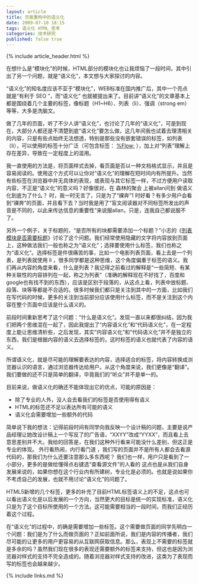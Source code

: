 ```yaml
---
layout: article
title: 页面重构中的语义化
date: 2009-07-10 18:15
tags: 语义化 HTML 思考
categories: 技术研究
published: false true
---
```


{% include article_header.html %}

在想什么是“模块化”的时候，HTML部分的模块化也让我烦恼了一段时间，其中引出了另一个问题，就是“语义化”，本文想与大家探讨的内容。

“语义化”的知名度应该不亚于“模块化”，WEB标准在国内推广后，其中一个亮点就是“有利于 SEO ”，而“语义化” 也就被提出来了。目前讲“语义化”的文章基本上都是围绕着几个主要的标签，像标题（H1~H6）、列表（li）、强调（strong em）等等，大多是洗脑文。

做了几年的页面，听了不少人讲“语义化”，也讨论了几年的“语义化”，可是到现在，大部分人都还是不清楚到底“语义化”要怎么做，这几年间我也试着去理清相关的内容，只是有些点始终无法想透，特别是那些没有嵌套错误的标签，如列表（li），可以使用的标签十分广泛（可包含标签： [%Flow;](http://www.cssforest.org/wiki/index.php?n=Cssforest.Xhtmldtd#Flow) ），加上对“列表”理解上存在差异，导致在一定程度上的滥用。

我一直使用的方法是，将页面样式去掉，看页面是否以一种文档格式显示，并且是容易阅读的。使用这个方式可以让你对“语义化”的理解在短时间内有所提升。当然有些标签在浏览器中并无具体的表现，或表现与其它标签一样，不过方便用户读取内容，不正是“语义化”的意义吗？好像很对，在 森林的聚会 上被allan问到 做语义化到底为了什么？ 时，我一时无言了，只是为了“祼奔”1 时好看？有多少用户会看到“祼奔”的页面，并且看下去？当时我是用了“盲文阅读器对不同标签所发出的声音是不同的，以此来传达信息的重要性”来说服allan，只是，连我自己都说服不了。

另外一个例子，关于标题的，“是否所有的块都需要添加一个标题？”小志的《[列表模块是否需要标题](http://www.linxz.cn/blog2/article.asp?id=150)》讨论了这个问题。我们经常使用隐藏的文字将内容放到页面上，这种做法我们一般也称之为“语义化”；选择要使用什么标签，我们也称之为“语义化”。选择标签是件很痛苦的事，比如一个电影列表页面，看上去是一个列表，是列表就使用 li ，很多同学都是这种思维，这个角度偏重于标签的语义。我们再从内容的角度来看，什么是列表？我记得之前看过的解释是“一些简短、有某种关联性的内容排列在一起，称之为列表”（准确的解释现在不好找了，百度和google也有找不到的东西），应该是区别于段落的，从这点上看，列表中放标题、段落、块等等都是不合适的。很多时候我们都只是关注到其中的一方面，比如我们在写代码的时候，更多的关注到当前部分应该使用什么标签，而不是关注到这个内容在整个页面中应该是什么语义的。

前段时间重新思考了这个问题：“什么是语义化”。发现一直以来都很纠结，因为我们把两个思维混在一起了，因此我提出了“内容语义化”和“代码语义化”，在一定程度上能让思维清析些，之后发现，其实“内容语义化”和“代码语义化”并不是独立的东西，我们是根据内容的语义去选择标签的，这时标签的语义也就代表了内容的语义。

所谓语义化，就是尽可能的理解要表达的内容，选择适合的标签，将内容转换成浏览器认识的语言，通过浏览器传达给用户。从这个角度来说，我们更像是“翻译”。我们要做的还不只是简单的翻译，毕竟我们的“听众”并不是单一的。

目前来说，做语义化的确还不能体现出它的优点，可能的原因是：

- 除了专业的人外，没人会去看我们的标签是否使用得有语义
- HTML的标签还不足以表达所有可能的语义
- 语义化会需要增加一些额外的代码

简单说下我的想法：记得前段时间有同学向我反映一个设计稿的问题，主要是说产品经理让她改设计稿上一个写反了的广告语，“XXYY”改成“YYXX”，而且看上去意思差别并不大。我给的回答是，在我们这种外行看来可能没什么差别，但这正是专业的体现。 外行看热闹，内行看门道 ，我们写的页面并不是所有人都会去看源代码的，那我们为什么还要注意那么多东西呢？ 我们也一样，用户只是看到了一小部分，更多的是做给懂得点右键选“查看源文件”的人看的 这点也是从我们自身发展来说的，如果你想在这个行业内有所建树，专业化是必须的。也就是说如果你不考虑自己的发展，也就不用讨论“语义化”的问题了。

HTML5新增的几个标签，更多的补充了目前HTML标签语义上的不足，这点也可以看出语义化是以后发展的一个方向，当然更大的目标是统一的实现标准，语义化只是为了这个目标所使用的一个方法。这可能需要相当的一段时间，而我们正经历着这个过程。

在“语义化”的过程中，的确是需要增加一些标签。这个需要做页面的同学先明白一个问题：我们是为了什么而做页面的？正如前面所说，我们是内容的传播者，我们尽可能的让更多的用户更容易的从互联网获取信息。那么，表现上不需要的标签就是多余的吗？虽然我们现在很多的表现还需要额外的标签来支持，但这也是因为浏览器对样式的支持不完全造成的。随着浏览器对样式支持的改进，这类为了表现而写的标签也会越来越少。

{% include links.md %}
